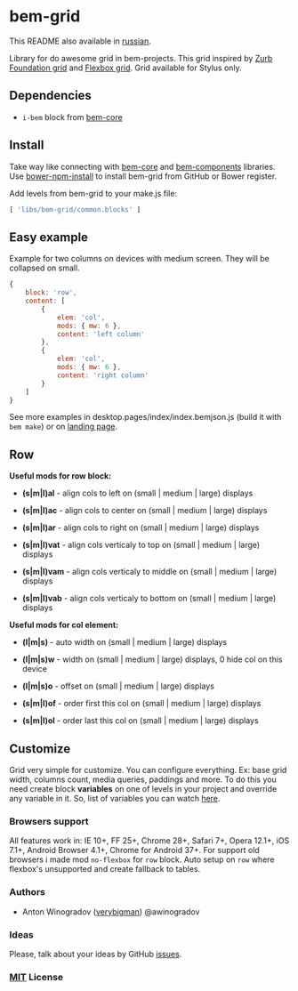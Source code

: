 # bem-grid

This README also available in [russian](https://github.com/verybigman/bem-grid/blob/master/README.ru.md).

Library for do awesome grid in bem-projects. This grid inspired by [Zurb Foundation grid](http://foundation.zurb.com/docs/components/grid.html) and [Flexbox grid](http://flexboxgrid.com/). Grid available for Stylus only.

## Dependencies

- `i-bem` block from [bem-core](https//github.com/bem/bem-core)

## Install

Take way like connecting with [bem-core](https//github.com/bem/bem-core)
and [bem-components](https//github.com/bem/bem-components) libraries.
Use [bower-npm-install](https://github.com/arikon/bower-npm-install) to install bem-grid from GitHub or Bower register.

Add levels from bem-grid to your make.js file:

``` javascript
[ 'libs/bem-grid/common.blocks' ]
```

## Easy example

Example for two columns on devices with medium screen. They will be collapsed on small.

``` javascript
{
    block: 'row',
    content: [
        {
            elem: 'col',
            mods: { mw: 6 },
            content: 'left column'
        },
        {
            elem: 'col',
            mods: { mw: 6 },
            content: 'right column'
        }
    ]
}
```

See more examples in desktop.pages/index/index.bemjson.js (build it with `bem make`) or on [landing page](http://verybigman.github.io/bem-grid).

## Row

__Useful mods for row block:__

- __(s|m|l)al__ - align cols to left on (small | medium | large) displays
- __(s|m|l)ac__ - align cols to center on (small | medium | large) displays
- __(s|m|l)ar__ - align cols to right on (small | medium | large) displays

- __(s|m|l)vat__ - align cols verticaly to top on (small | medium | large) displays
- __(s|m|l)vam__ - align cols verticaly to middle on (small | medium | large) displays
- __(s|m|l)vab__ - align cols verticaly to bottom on (small | medium | large) displays

__Useful mods for col element:__

- __(l|m|s)__ - auto width on (small | medium | large) displays
- __(l|m|s)w__ - width on (small | medium | large) displays, 0 hide col on this device
- __(l|m|s)o__ - offset on (small | medium | large) displays

- __(s|m|l)of__ - order first this col on (small | medium | large) displays
- __(s|m|l)ol__ - order last this col on (small | medium | large) displays

## Customize

Grid very simple for customize. You can configure everything. Ex: base grid width, columns count, media queries, paddings and more.
To do this you need create block __variables__ on one of levels in your project and override any variable in it.
So, list of variables you can watch [here](https://github.com/verybigman/bem-grid/blob/master/common.blocks/variables/variables.styl).

### Browsers support

All features work in: IE 10+, FF 25+, Chrome 28+, Safari 7+, Opera 12.1+, iOS 7.1+, Android Browser 4.1+, Chrome for Android 37+. For support old browsers i made mod `no-flexbox` for `row` block. Auto setup on `row` where flexbox's unsupported and create fallback to tables.

### Authors

- Anton Winogradov ([verybigman](https://github.com/verybigman)) @awinogradov

### Ideas

Please, talk about your ideas by GitHub [issues](https://github.com/verybigman/bem-grid/issues).

### [MIT](http://en.wikipedia.org/wiki/MIT_License) License
